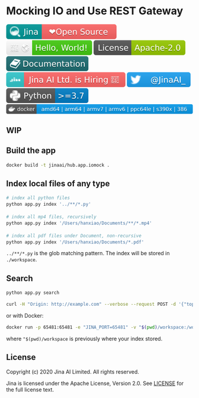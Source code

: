 # Mocking IO and Use REST Gateway

<p align="center">
 
[![Jina](https://github.com/jina-ai/jina/blob/master/.github/badges/jina-badge.svg "We fully commit to open-source")](https://jina.ai)
[![Jina](https://github.com/jina-ai/jina/blob/master/.github/badges/jina-hello-world-badge.svg "Run Jina 'Hello, World!' without installing anything")](https://github.com/jina-ai/jina#jina-hello-world-)
[![Jina](https://github.com/jina-ai/jina/blob/master/.github/badges/license-badge.svg "Jina is licensed under Apache-2.0")](#license)
[![Jina Docs](https://github.com/jina-ai/jina/blob/master/.github/badges/docs-badge.svg "Checkout our docs and learn Jina")](https://docs.jina.ai)
[![We are hiring](https://github.com/jina-ai/jina/blob/master/.github/badges/jina-corp-badge-hiring.svg "We are hiring full-time position at Jina")](https://jobs.jina.ai)
<a href="https://twitter.com/intent/tweet?text=%F0%9F%91%8DCheck+out+Jina%3A+the+New+Open-Source+Solution+for+Neural+Information+Retrieval+%F0%9F%94%8D%40JinaAI_&url=https%3A%2F%2Fgithub.com%2Fjina-ai%2Fjina&hashtags=JinaSearch&original_referer=http%3A%2F%2Fgithub.com%2F&tw_p=tweetbutton" target="_blank">
  <img src="https://github.com/jina-ai/jina/blob/master/.github/badges/twitter-badge.svg"
       alt="tweet button" title="👍Share Jina with your friends on Twitter"></img>
</a>
[![Python 3.7 3.8](https://github.com/jina-ai/jina/blob/master/.github/badges/python-badge.svg "Jina supports Python 3.7 and above")](#)
[![Docker](https://github.com/jina-ai/jina/blob/master/.github/badges/docker-badge.svg "Jina is multi-arch ready, can run on differnt architectures")](https://hub.docker.com/r/jinaai/jina/tags)

</p>

## WIP

## Build the app

```bash
docker build -t jinaai/hub.app.iomock .
```

## Index local files of any type

```bash
# index all python files
python app.py index '../**/*.py'

# index all mp4 files, recursively
python app.py index '/Users/hanxiao/Documents/**/*.mp4'

# index all pdf files under Document, non-recursive
python app.py index '/Users/hanxiao/Documents/*.pdf'
```

`../**/*.py` is the glob matching pattern. The index will be stored in `./workspace`.

## Search

```bash
python app.py search
```

```bash
curl -H "Origin: http://example.com" --verbose --request POST -d '{"top_k": 3, "mode": "search",  "data": ["data:image/png;base64,..."]}' -H 'Content-Type: application/json' 'http://0.0.0.0:59991/api/search'
```

or with Docker:

```bash
docker run -p 65481:65481 -e "JINA_PORT=65481" -v "$(pwd)/workspace:/workspace" jinaai/hub.app.iomock search
```

where `"$(pwd)/workspace` is previously where your index stored.

## License

Copyright (c) 2020 Jina AI Limited. All rights reserved.

Jina is licensed under the Apache License, Version 2.0. See [LICENSE](https://github.com/jina-ai/jina/blob/master/LICENSE) for the full license text.


